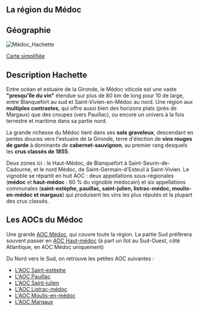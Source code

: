 ## La région du Médoc

## Géographie

![Médoc_Hachette](../figures/Médoc_Hachette.jpeg)

[Carte simplifiée](../figures/Médoc.jpg)

## Description Hachette

Entre océan et estuaire de la Gironde, le Médoc viticole est une vaste **"presqu'île du vin"** étendue sur plus de 80 km de long pour 10 de large, entre Blanquefort au sud et Saint-Vivien-en-Médoc au nord. Une région aux **multiples contrastes**, qui offre aussi bien des horizons plats (près de Margaux) que des croupes (vers Pauillac), ou encore un univers à la fois terrestre et maritime dans sa partie nord.

La grande richesse du Médoc tient dans ses **sols graveleux**, descendant en pentes douces vers l'estuaire de la Gironde, terre d'élection de **vins rouges de garde** à dominante de **cabernet-sauvignon**, au premier rang desquels les **crus classés de 1855**.

Deux zones ici : le Haut-Médoc, de Blanquefort à Saint-Seurin-de-Cadourne, et le nord Médoc, de Saint-Germain-d'Esteuil à Saint-Vivien. Le vignoble se répartit en huit AOC : deux appellations sous-régionales (**médoc** et **haut-médoc** : 60 % du vignoble médocain) et six appellations communales (**saint-estèphe, pauillac, saint-julien, listrac-médoc, moulis-en-médoc et margaux**) qui produisent les vins les plus réputés et la plupart des crus classés.

## Les AOCs du Médoc

Une grande [AOC Médoc](../AOCs/AOC_Médoc.md), qui couvre toute la région. La partie Sud préfèrera souvent passer en [AOC Haut-médoc](../AOCs/AOC_Haut-médoc.md) (à part un îlot au Sud-Ouest, côté Atlantique, en AOC Médoc uniquement)

Du Nord vers le Sud, on retrouve les petites AOC suivantes :

- [L'AOC Saint-estèphe](../AOCs/AOC_Saint-estèphe.md)
- [L'AOC Pauillac](../AOCs/AOC_Pauillac.md)
- [L'AOC Saint-julien](../AOCs/AOC_Saint-julien.md)
- [L'AOC Listrac-médoc](../AOCs/AOC_Listrac-médoc.md)
- [L'AOC Moulis-en-médoc](../AOCs/AOC_Moulis-en-médoc.md)
- [L'AOC Margaux](../AOCs/AOC_Margaux.md)